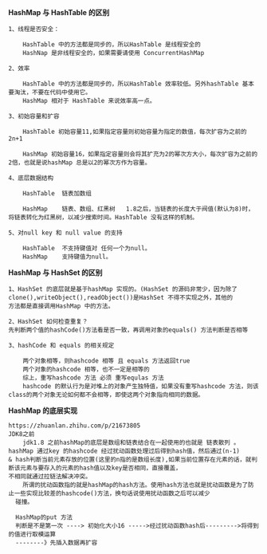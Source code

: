 **HashMap 与 HashTable 的区别**

    1、线程是否安全：
     
        HashTable 中的方法都是同步的，所以HashTable 是线程安全的
        HashNap 是非线程安全的，如果需要请使用 ConcurrentHashMap
     
    2、效率
    
        HashTable 中的方法都是同步的，所以HashTable 效率较低。另外hashTable 基本要淘汰，不要在代码中使用它。
        HashMap 相对于 HashTable 来说效率高一点。
    
    3、初始容量和扩容
    
        HashTable 初始容量11,如果指定容量则初始容量为指定的数值，每次扩容为之前的2n+1
        
        HashMap 初始容量16，如果指定容量则会将其扩充为2的幂次方大小，每次扩容为之前的2倍，也就是说hashMap 总是以2的幂次方作为容量。
    
    4、底层数据结构
    
        HashTable  链表加数组
        
        HashMap    链表、数组、红黑树   1.8之后，当链表的长度大于阀值(默认为8)时，将链表转化为红黑树，以减少搜索时间。HashTable 没有这样的机制。
        
    5、对null key 和 null value 的支持
        
        HashTable  不支持键值对 任何一个为null。
        HashMap    支持键值为null。

**HashMap 与 HashSet 的区别**

    1、HashSet 的底层就是基于hashMap 实现的。(HashSet 的源码非常少，因为除了clone(),writeObject(),readObject())是HashSet 不得不实现之外，其他的
    方法都是直接调用HashMap 中的方法。
    
    2、HashSet 如何检查重复？
    先判断两个值的hashCode()方法看是否一致，再调用对象的equals() 方法判断是否相等
    
    3、hashCode 和 equals 的相关规定
    
        两个对象相等，则hashcode 相等 且 equals 方法返回true
        两个对象的hashcode 相等，也不一定是相等的
        综上，重写hashcode 方法 必须 重写equlas 方法
        hashcode 的默认行为是对堆上的对象产生独特值，如果没有重写hashcode 方法，则该class的两个对象无论如何都不会相等，即使这两个对象指向相同的数据。
        
**HashMap 的底层实现**

    https://zhuanlan.zhihu.com/p/21673805
    JDK8之前
        jdk1.8 之前hashMap的底层是数组和链表结合在一起使用的也就是 链表散列 。hashMap 通过key 的hashcode 经过扰动函数处理过后得到hash值，然后通过(n-1)
    & hash判断当前元素存放的位置(这里的n指的是数组长度),如果当前位置存在元素的话，就判断该元素与要存入的元素的hash值以及key是否相同，直接覆盖，
    不相同就通过拉链法解决冲突。
        所谓的扰动函数指的就是hashMap的hash方法。使用hash方法也就是扰动函数是为了防止一些实现比较差的hashcode()方法，换句话说使用扰动函数之后可以减少
      碰撞。
      
      HashMap的put 方法
      判断是不是第一次 ----> 初始化大小16 ----->经过扰动函数hash后--------->将得到的值进行取模运算
      --------》先插入数据再扩容
      
      
      